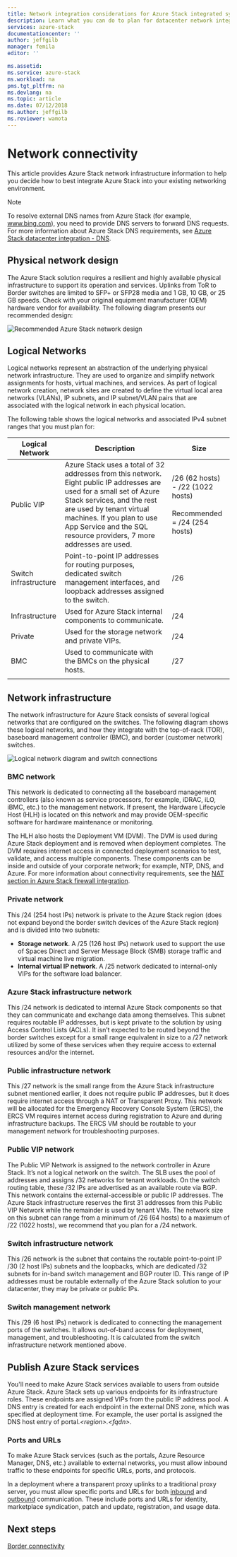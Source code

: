 ```yaml
---
title: Network integration considerations for Azure Stack integrated systems | Microsoft Docs
description: Learn what you can do to plan for datacenter network integration with multi-node Azure Stack.
services: azure-stack
documentationcenter: ''
author: jeffgilb
manager: femila
editor: ''

ms.assetid: 
ms.service: azure-stack
ms.workload: na
pms.tgt_pltfrm: na
ms.devlang: na
ms.topic: article
ms.date: 07/12/2018
ms.author: jeffgilb
ms.reviewer: wamota
---
```


# Network connectivity
This article provides Azure Stack network infrastructure information to help you decide how to best integrate Azure Stack into your existing networking environment. 

> [!NOTE]
> To resolve external DNS names from Azure Stack (for example, www.bing.com), you need to provide DNS servers to forward DNS requests. For more information about Azure Stack DNS requirements, see [Azure Stack datacenter integration - DNS](azure-stack-integrate-dns.md).

## Physical network design
The Azure Stack solution requires a resilient and highly available physical infrastructure to support its operation and services. Uplinks from ToR to Border switches are limited to SFP+ or SFP28 media and 1 GB, 10 GB, or 25 GB speeds. Check with your original equipment manufacturer (OEM) hardware vendor for availability. The following diagram presents our recommended design:

![Recommended Azure Stack network design](media/azure-stack-network/recommended-design.png)


## Logical Networks
Logical networks represent an abstraction of the underlying physical network infrastructure. They are used to organize and simplify network assignments for hosts, virtual machines, and services. As part of logical network creation, network sites are created to define the virtual local area networks (VLANs), IP subnets, and IP subnet/VLAN pairs that are associated with the logical network in each physical location.

The following table shows the logical networks and associated IPv4 subnet ranges that you must plan for:

| Logical Network | Description | Size | 
| -------- | ------------- | ------------ | 
| Public VIP | Azure Stack uses a total of 32 addresses from this network. Eight public IP addresses are used for a small set of Azure Stack services, and the rest are used by tenant virtual machines. If you plan to use App Service and the SQL resource providers, 7 more addresses are used. | /26 (62 hosts) - /22 (1022 hosts)<br><br>Recommended = /24 (254 hosts) | 
| Switch infrastructure | Point-to-point IP addresses for routing purposes, dedicated switch management interfaces, and loopback addresses assigned to the switch. | /26 | 
| Infrastructure | Used for Azure Stack internal components to communicate. | /24 |
| Private | Used for the storage network and private VIPs. | /24 | 
| BMC | Used to communicate with the BMCs on the physical hosts. | /27 | 
| | | |

## Network infrastructure
The network infrastructure for Azure Stack consists of several logical networks that are configured on the switches. The following diagram shows these logical networks, and how they integrate with the top-of-rack (TOR), baseboard management controller (BMC), and border (customer network) switches.

![Logical network diagram and switch connections](media/azure-stack-network/NetworkDiagram.png)

### BMC network
This network is dedicated to connecting all the baseboard management controllers (also known as service processors, for example, iDRAC, iLO, iBMC, etc.) to the management network. If present, the Hardware Lifecycle Host (HLH) is located on this network and may provide OEM-specific software for hardware maintenance or monitoring. 

The HLH also hosts the Deployment VM (DVM). The DVM is used during Azure Stack deployment and is removed when deployment completes. The DVM requires internet access in connected deployment scenarios to test, validate, and access multiple components. These components can be inside and outside of your corporate network; for example, NTP, DNS, and Azure. For more information about connectivity requirements, see the [NAT section in Azure Stack firewall integration](azure-stack-firewall.md#network-address-translation). 

### Private network
This /24 (254 host IPs) network is private to the Azure Stack region (does not expand beyond the border switch devices of the Azure Stack region) and is divided into two subnets:

- **Storage network**. A /25 (126 host IPs) network used to support the use of Spaces Direct and Server Message Block (SMB) storage traffic and virtual machine live migration. 
- **Internal virtual IP network**. A /25 network dedicated to internal-only VIPs for the software load balancer.

### Azure Stack infrastructure network
This /24 network is dedicated to internal Azure Stack components so that they can communicate and exchange data among themselves. This subnet requires routable IP addresses, but is kept private to the solution by using Access Control Lists (ACLs). It isn’t expected to be routed beyond the border switches except for a small range equivalent in size to a /27 network utilized by some of these services when they require access to external resources and/or the internet. 

### Public infrastructure network
This /27 network is the small range from the Azure Stack infrastructure subnet mentioned earlier, it does not require public IP addresses, but it does require internet access through a NAT or Transparent Proxy. This network will be allocated for the Emergency Recovery Console System (ERCS), the ERCS VM requires internet access during registration to Azure and during infrastructure backups. The ERCS VM should be routable to your management network for troubleshooting purposes.

### Public VIP network
The Public VIP Network is assigned to the network controller in Azure Stack. It’s not a logical network on the switch. The SLB uses the pool of addresses and assigns /32 networks for tenant workloads. On the switch routing table, these /32 IPs are advertised as an available route via BGP. This network contains the external-accessible or public IP addresses. The Azure Stack infrastructure reserves the first 31 addresses from this Public VIP Network while the remainder is used by tenant VMs. The network size on this subnet can range from a minimum of /26 (64 hosts) to a maximum of /22 (1022 hosts), we recommend that you plan for a /24 network.

### Switch infrastructure network
This /26 network is the subnet that contains the routable point-to-point IP /30 (2 host IPs) subnets and the loopbacks, which are dedicated /32 subnets for in-band switch management and BGP router ID. This range of IP addresses must be routable externally of the Azure Stack solution to your datacenter, they may be private or public IPs.

### Switch management network
This /29 (6 host IPs) network is dedicated to connecting the management ports of the switches. It allows out-of-band access for deployment, management, and troubleshooting. It is calculated from the switch infrastructure network mentioned above.

## Publish Azure Stack services
You'll need to make Azure Stack services available to users from outside Azure Stack. Azure Stack sets up various endpoints for its infrastructure roles. These endpoints are assigned VIPs from the public IP address pool. A DNS entry is created for each endpoint in the external DNS zone, which was specified at deployment time. For example, the user portal is assigned the DNS host entry of portal.*&lt;region>.&lt;fqdn>*.

### Ports and URLs
To make Azure Stack services (such as the portals, Azure Resource Manager, DNS, etc.) available to external networks, you must allow inbound traffic to these endpoints for specific URLs, ports, and protocols.
 
In a deployment where a transparent proxy uplinks to a traditional proxy server, you must allow specific ports and URLs for both [inbound](https://docs.microsoft.com/azure/azure-stack/azure-stack-integrate-endpoints#ports-and-protocols-inbound) and [outbound](https://docs.microsoft.com/azure/azure-stack/azure-stack-integrate-endpoints#ports-and-urls-outbound) communication. These include ports and URLs for identity, marketplace syndication, patch and update, registration, and usage data.

## Next steps
[Border connectivity](azure-stack-border-connectivity.md)